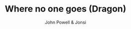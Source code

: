 ---
layout: "layouts/playing.html"
tags: "scores"
title: "Where no one goes (Dragon)"
author: "John Powell & Jonsi"
style: "film"
mei_file: "./Where_no_one_goes (Dragon).mei"
---
